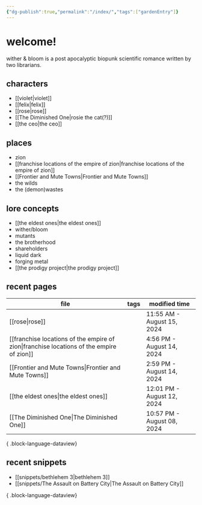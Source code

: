 ```yaml
---
{"dg-publish":true,"permalink":"/index/","tags":["gardenEntry"]}
---
```


# welcome!
wither & bloom is a post apocalyptic biopunk scientific romance written by two librarians.

## characters
- [[violet\|violet]]
- [[felix\|felix]]
- [[rose\|rose]]
- [[The Diminished One\|rosie the cat(?)]]
- [[the ceo\|the ceo]]
## places
- zion
- [[franchise locations of the empire of zion\|franchise locations of the empire of zion]]
- [[Frontier and Mute Towns\|Frontier and Mute Towns]]
- the wilds
- the (demon)wastes
## lore concepts
- [[the eldest ones\|the eldest ones]]
- wither/bloom
- mutants
- the brotherhood
- shareholders
- liquid dark
- forging metal
- [[the prodigy project\|the prodigy project]]

## recent pages
| file                                                                                        | tags      | modified time              |
| ------------------------------------------------------------------------------------------- | --------- | -------------------------- |
| [[rose\|rose]]                                                                           | <ul></ul> | 11:55 AM - August 15, 2024 |
| [[franchise locations of the empire of zion\|franchise locations of the empire of zion]] | <ul></ul> | 4:56 PM - August 14, 2024  |
| [[Frontier and Mute Towns\|Frontier and Mute Towns]]                                     | <ul></ul> | 2:59 PM - August 14, 2024  |
| [[the eldest ones\|the eldest ones]]                                                     | <ul></ul> | 12:01 PM - August 12, 2024 |
| [[The Diminished One\|The Diminished One]]                                               | <ul></ul> | 10:57 PM - August 08, 2024 |

{ .block-language-dataview}

## recent snippets
- [[snippets/bethlehem 3\|bethlehem 3]]
- [[snippets/The Assault on Battery City\|The Assault on Battery City]]

{ .block-language-dataview}